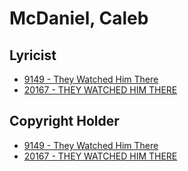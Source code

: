 # McDaniel, Caleb

## Lyricist

- [9149 - They Watched Him There](/hymns/9149.md)
- [20167 - THEY WATCHED HIM THERE](/hymns/20167.md)

## Copyright Holder

- [9149 - They Watched Him There](/hymns/9149.md)
- [20167 - THEY WATCHED HIM THERE](/hymns/20167.md)

